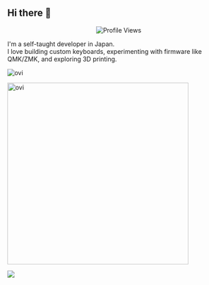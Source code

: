## Hi there 👋

<!--
**ataruno/ataruno** is a ✨ _special_ ✨ repository because its `README.md` (this file) appears on your GitHub profile.

Here are some ideas to get you started:

- 🔭 I’m currently working on ...
- 🌱 I’m currently learning ...
- 👯 I’m looking to collaborate on ...
- 🤔 I’m looking for help with ...
- 💬 Ask me about ...
- 📫 How to reach me: ...
- 😄 Pronouns: ...
- ⚡ Fun fact: ...
-->

<p align = "center">
	<img src = "https://komarev.com/ghpvc/?username=ataruno&style=plastic&color=blueviolet" alt = "Profile Views"/>
</p>

I'm a self-taught developer in Japan.  
I love building custom keyboards, experimenting with firmware like QMK/ZMK, and exploring 3D printing.  

<img src="https://github-readme-stats.vercel.app/api/top-langs?username=ataruno&show_icons=true&locale=en&layout=compact&theme=chartreuse-dark" alt="ovi" /></p>
<img src="https://github-readme-stats.vercel.app/api?username=ataruno&show_icons=true&locale=en&theme=chartreuse-dark" alt="ovi" width="410" /></p>
<img src="https://github-profile-trophy.vercel.app/?username=ataruno&theme=juicyfresh&no-bg=true" />